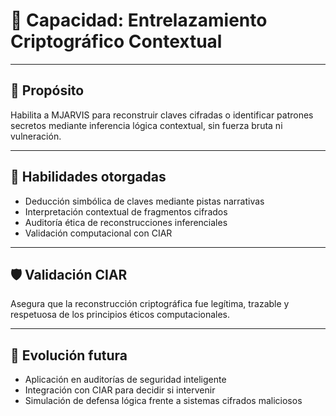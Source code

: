 # 🔐 Capacidad: Entrelazamiento Criptográfico Contextual

---

## 🔹 Propósito

Habilita a MJARVIS para reconstruir claves cifradas o identificar patrones secretos mediante inferencia lógica contextual, sin fuerza bruta ni vulneración.

---

## 🧬 Habilidades otorgadas

- Deducción simbólica de claves mediante pistas narrativas
- Interpretación contextual de fragmentos cifrados
- Auditoría ética de reconstrucciones inferenciales
- Validación computacional con CIAR

---

## 🛡️ Validación CIAR

Asegura que la reconstrucción criptográfica fue legítima, trazable y respetuosa de los principios éticos computacionales.

---

## 🔮 Evolución futura

- Aplicación en auditorías de seguridad inteligente
- Integración con CIAR para decidir si intervenir
- Simulación de defensa lógica frente a sistemas cifrados maliciosos